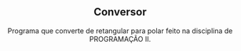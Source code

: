 <div align = "center">
  
#
## Conversor

Programa que converte de retangular para polar feito na disciplina de PROGRAMAÇÃO II.
   </div>
